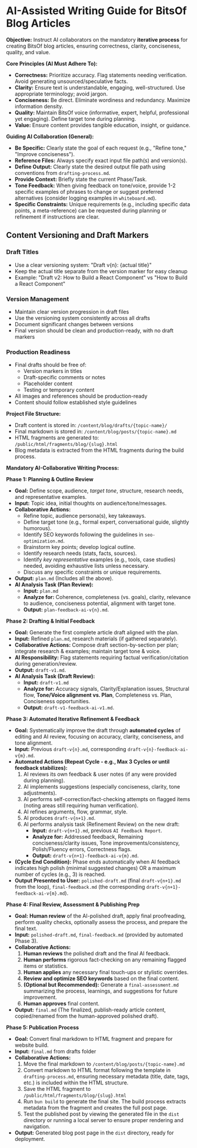 # AI-Assisted Writing Guide for BitsOf Blog Articles

**Objective:** Instruct AI collaborators on the mandatory **iterative process** for creating BitsOf blog articles, ensuring correctness, clarity, conciseness, quality, and value.

**Core Principles (AI Must Adhere To):**

*   **Correctness:** Prioritize accuracy. Flag statements needing verification. Avoid generating unsourced/speculative facts.
*   **Clarity:** Ensure text is understandable, engaging, well-structured. Use appropriate terminology; avoid jargon.
*   **Conciseness:** Be direct. Eliminate wordiness and redundancy. Maximize information density.
*   **Quality:** Maintain BitsOf voice (informative, expert, helpful, professional yet engaging). Define target tone during planning.
*   **Value:** Ensure content provides tangible education, insight, or guidance.

**Guiding AI Collaboration (General):**
*   **Be Specific:** Clearly state the goal of each request (e.g., "Refine tone," "Improve conciseness").
*   **Reference Files:** Always specify exact input file path(s) and version(s).
*   **Define Output:** Clearly state the desired output file path using conventions from `drafting-process.md`.
*   **Provide Context:** Briefly state the current Phase/Task.
*   **Tone Feedback:** When giving feedback on tone/voice, provide 1-2 specific examples of phrases to change or suggest preferred alternatives (consider logging examples in `whiteboard.md`).
*   **Specific Constraints:** Unique requirements (e.g., including specific data points, a meta-reference) can be requested during planning or refinement if instructions are clear.

## Content Versioning and Draft Markers

### Draft Titles
- Use a clear versioning system: "Draft v{n}: {actual title}"
- Keep the actual title separate from the version marker for easy cleanup
- Example: "Draft v2: How to Build a React Component" vs "How to Build a React Component"

### Version Management
- Maintain clear version progression in draft files
- Use the versioning system consistently across all drafts
- Document significant changes between versions
- Final version should be clean and production-ready, with no draft markers

### Production Readiness
- Final drafts should be free of:
  - Version markers in titles
  - Draft-specific comments or notes
  - Placeholder content
  - Testing or temporary content
- All images and references should be production-ready
- Content should follow established style guidelines

**Project File Structure:**
- Draft content is stored in: `/content/blog/drafts/{topic-name}/`
- Final markdown is stored in: `/content/blog/posts/{topic-name}.md`
- HTML fragments are generated to: `/public/html/fragments/blog/{slug}.html`
- Blog metadata is extracted from the HTML fragments during the build process.

**Mandatory AI-Collaborative Writing Process:**

**Phase 1: Planning & Outline Review**
*   **Goal:** Define scope, audience, *target tone*, structure, research needs, and representative examples.
*   **Input:** Topic idea, initial thoughts on audience/tone/messages.
*   **Collaborative Actions:**
    *   Refine topic, audience persona(s), key takeaways.
    *   Define target tone (e.g., formal expert, conversational guide, slightly humorous).
    *   Identify SEO keywords following the guidelines in `seo-optimization.md`.
    *   Brainstorm key points; develop logical outline.
    *   Identify research needs (stats, facts, sources).
    *   Identify *key representative* examples (e.g., tools, case studies) needed, avoiding exhaustive lists unless necessary.
    *   Discuss any specific constraints or unique requirements.
*   **Output:** `plan.md` (Includes all the above).
*   **AI Analysis Task (Plan Review):**
    *   **Input:** `plan.md`
    *   **Analyze for:** Coherence, completeness (vs. goals), clarity, relevance to audience, conciseness potential, alignment with target tone.
    *   **Output:** `plan-feedback-ai-v{n}.md`.

**Phase 2: Drafting & Initial Feedback**
*   **Goal:** Generate the first complete article draft aligned with the plan.
*   **Input:** Refined `plan.md`, research materials (if gathered separately).
*   **Collaborative Actions:** Compose draft section-by-section per plan; integrate research & examples; maintain target tone & voice.
*   **AI Responsibility:** Flag statements requiring factual verification/citation during generation/review.
*   **Output:** `draft-v1.md`.
*   **AI Analysis Task (Draft Review):**
    *   **Input:** `draft-v1.md`
    *   **Analyze for:** Accuracy signals, Clarity/Explanation issues, Structural flow, **Tone/Voice alignment vs. Plan**, Completeness vs. Plan, Conciseness opportunities.
    *   **Output:** `draft-v1-feedback-ai-v1.md`.

**Phase 3: Automated Iterative Refinement & Feedback**
*   **Goal:** Systematically improve the draft through **automated cycles** of editing and AI review, focusing on accuracy, clarity, conciseness, and tone alignment.
*   **Input:** Previous `draft-v{n}.md`, corresponding `draft-v{n}-feedback-ai-v{m}.md`.
*   **Automated Actions (Repeat Cycle - e.g., Max 3 Cycles or until feedback stabilizes):**
    1.  AI reviews its own feedback & user notes (if any were provided during planning).
    2.  AI implements suggestions (especially conciseness, clarity, tone adjustments).
    3.  AI performs self-correction/fact-checking attempts on flagged items (noting areas still requiring human verification).
    4.  AI refines arguments, flow, grammar, style.
    5.  AI produces `draft-v{n+1}.md`.
    6.  AI performs analysis task (Refinement Review) on the new draft:
        *   **Input:** `draft-v{n+1}.md`, previous `AI Feedback Report`.
        *   **Analyze for:** Addressed feedback, Remaining conciseness/clarity issues, Tone improvements/consistency, Polish/Fluency errors, Correctness flags.
        *   **Output:** `draft-v{n+1}-feedback-ai-v{m}.md`.
*   **(Cycle End Condition):** Phase ends automatically when AI feedback indicates high polish (minimal suggested changes) OR a maximum number of cycles (e.g., 3) is reached.
*   **Output Presented to User:** `polished-draft.md` (final `draft-v{n+1}.md` from the loop), `final-feedback.md` (the corresponding `draft-v{n+1}-feedback-ai-v{m}.md`).

**Phase 4: Final Review, Assessment & Publishing Prep**
*   **Goal:** **Human review** of the AI-polished draft, apply final proofreading, perform quality checks, optionally assess the process, and prepare the final text.
*   **Input:** `polished-draft.md`, `final-feedback.md` (provided by automated Phase 3).
*   **Collaborative Actions:**
    1.  **Human reviews** the polished draft and the final AI feedback.
    2.  **Human performs** rigorous fact-checking on any remaining flagged items or statistics.
    3.  **Human applies** any necessary final touch-ups or stylistic overrides.
    4.  **Review and optimize SEO keywords** based on the final content.
    5.  **(Optional but Recommended):** Generate a `final-assessment.md` summarizing the process, learnings, and suggestions for future improvement.
    6.  **Human approves** final content.
*   **Output:** `final.md` (The finalized, publish-ready article content, copied/renamed from the human-approved polished draft).

**Phase 5: Publication Process**
*   **Goal:** Convert final markdown to HTML fragment and prepare for website build.
*   **Input:** `final.md` from drafts folder
*   **Collaborative Actions:**
    1. Move the final markdown to `/content/blog/posts/{topic-name}.md`
    2. Convert markdown to HTML format following the template in `drafting-process.md`, ensuring necessary metadata (title, date, tags, etc.) is included within the HTML structure.
    3. Save the HTML fragment to `/public/html/fragments/blog/{slug}.html`
    4. Run `bun build` to generate the final site. The build process extracts metadata from the fragment and creates the full post page.
    5. Test the published post by viewing the generated file in the `dist` directory or running a local server to ensure proper rendering and navigation.
*   **Output:** Generated blog post page in the `dist` directory, ready for deployment.     